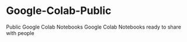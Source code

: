 # Google-Colab-Public
Public Google Colab Notebooks
Google Colab Notebooks ready to share with people
